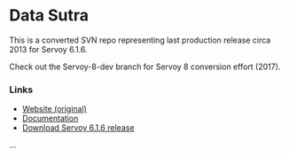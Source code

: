 # Data Sutra

This is a converted SVN repo representing last production release circa 2013 for Servoy 6.1.6.

Check out the Servoy-8-dev branch for Servoy 8 conversion effort (2017).

### Links

- [Website (original)](#)
- [Documentation](#)
- [Download Servoy 6.1.6 release](#)


...

